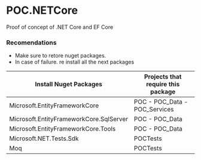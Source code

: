 # POC.NETCore
Proof of concept of .NET Core and EF Core

### Recomendations
*   Make sure to retore nuget packages.
*   In case of failure. re install all the next packages

Install Nuget Packages| Projects that require this package|
----------------------|------------------------------------
Microsoft.EntityFrameworkCore| POC - POC_Data - POC_Services
Microsoft.EntityFrameworkCore.SqlServer| POC - POC_Data
Microsoft.EntityFrameworkCore.Tools| POC - POC_Data
Microsoft.NET.Tests.Sdk| POCTests
Moq| POCTests
